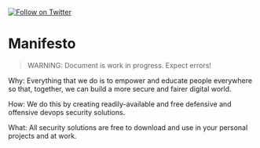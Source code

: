[![Follow on Twitter](https://img.shields.io/twitter/follow/opendevsecops.svg?logo=twitter)](https://twitter.com/opendevsecops)

# Manifesto

> WARNING: Document is work in progress. Expect errors!

Why: Everything that we do is to empower and educate people everywhere so that, together, we can build a more secure and fairer digital world.

How: We do this by creating readily-available and free defensive and offensive devops security solutions.

What: All security solutions are free to download and use in your personal projects and at work.
